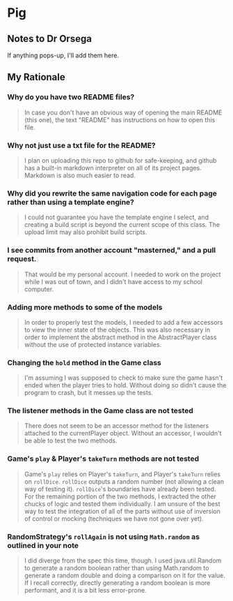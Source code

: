 # Pig

## Notes to Dr Orsega

If anything pops-up, I'll add them here.

## My Rationale

### Why do you have two README files?
> In case you don't have an obvious way of opening the main README (this one), the text "README" has instructions on how to open this file.

### Why not just use a txt file for the README?
> I plan on uploading this repo to github for safe-keeping, and github has a built-in markdown interpreter on all of its project pages. Markdown is also much easier to read.

### Why did you rewrite the same navigation code for each page rather than using a template engine?
> I could not guarantee you have the template engine I select, and creating a build script is beyond the current scope of this class.
> The upload limit may also prohibit build scripts.

### I see commits from another account "masterned," and a pull request.
> That would be my personal account. I needed to work on the project while I was out of town, and I didn't have access to my school computer.

### Adding more methods to some of the models
> In order to properly test the models, I needed to add a few accessors to view the inner state of the objects. This was also necessary in order to implement the abstract method in the AbstractPlayer class without the use of protected instance variables.

### Changing the `hold` method in the Game class
> I'm assuming I was supposed to check to make sure the game hasn't ended when the player tries to hold. Without doing so didn't cause the program to crash, but it messes up the tests.

### The listener methods in the Game class are not tested
> There does not seem to be an accessor method for the listeners attached to the currentPlayer object. Without an accessor, I wouldn't be able to test the two methods.

### Game's `play` & Player's `takeTurn` methods are not tested
> Game's `play` relies on Player's `takeTurn`, and Player's `takeTurn` relies on `rollDice`. `rollDice` outputs a random number (not allowing a clean way of testing it). `rollDice`'s boundaries have already been tested. For the remaining portion of the two methods, I extracted the other chucks of logic and tested them individually. I am unsure of the best way to test the integration of all of the parts without use of inversion of control or mocking (techniques we have not gone over yet).

### RandomStrategy's `rollAgain` is not using `Math.random` as outlined in your note
> I did diverge from the spec this time, though. I used java.util.Random to generate a random boolean rather than using Math.random to generate a random double and doing a comparison on it for the value. If I recall correctly, directly generating a random boolean is more performant, and it is a bit less error-prone.
